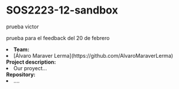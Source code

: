 # SOS2223-12-sandbox

prueba victor


prueba para el feedback del 20 de febrero
<p><li><strong>Team:</strong>
        <li>
            [Álvaro Maraver Lerma](https://github.com/AlvaroMaraverLerma)
        </li>
        <strong>Project description:</strong>
        <li>
            Our proyect...
        </li>
        <strong>Repository:</strong>
        <li>
            ....
        </li>
    </li>
</p>